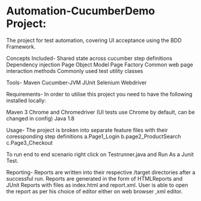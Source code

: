 # Automation-CucumberDemo Project:
The project for test automation, covering UI acceptance using the BDD Framework. 

Concepts Included-
Shared state across cucumber step definitions
Dependency injection
Page Object Model
Page Factory
Common web page interaction methods
Commonly used test utility classes

Tools-
Maven
Cucumber-JVM
JUnit
Selenium Webdriver

Requirements-
In order to utilise this project you need to have the following installed locally:

Maven 3
Chrome and Chromedriver (UI tests use Chrome by default, can be changed in config)
Java 1.8

Usage-
The project is broken into separate feature files with their coressponding step definitions 
a.Page1_Login
b.page2_ProductSearch
c.Page3_Checkout

To run end to end scenario right click on Testrunner.java and Run As a Junit Test.

Reporting-
Reports are written into their respective /target directories after a successful run.
Reports are generated in the form of HTMLReports and JUnit Reports with files as index.html and report.xml.
User is able to open the report as per his choice of editor either on web browser ,xml editor.
